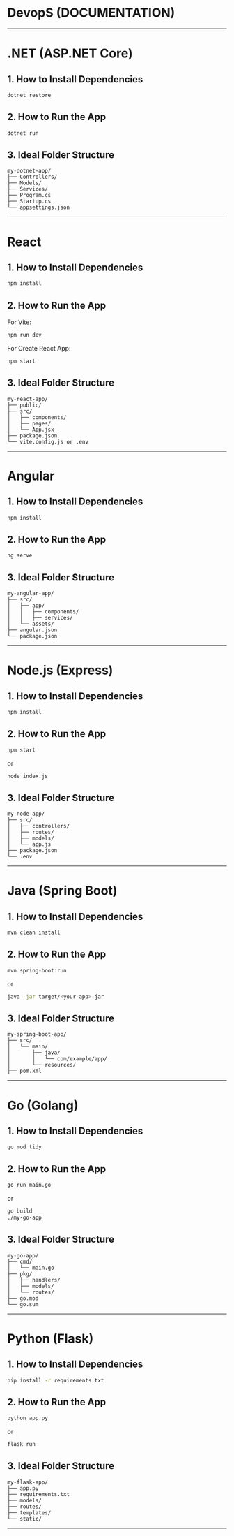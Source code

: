 # DevopS (DOCUMENTATION)
---

# .NET (ASP.NET Core)

## 1. How to Install Dependencies

```bash
dotnet restore
```

## 2. How to Run the App

```bash
dotnet run
```

## 3. Ideal Folder Structure

```
my-dotnet-app/
├── Controllers/
├── Models/
├── Services/
├── Program.cs
├── Startup.cs
└── appsettings.json
```

---

# React

## 1. How to Install Dependencies

```bash
npm install
```

## 2. How to Run the App

For Vite:

```bash
npm run dev
```

For Create React App:

```bash
npm start
```

## 3. Ideal Folder Structure

```
my-react-app/
├── public/
├── src/
│   ├── components/
│   ├── pages/
│   └── App.jsx
├── package.json
└── vite.config.js or .env
```

---

# Angular

## 1. How to Install Dependencies

```bash
npm install
```

## 2. How to Run the App

```bash
ng serve
```

## 3. Ideal Folder Structure

```
my-angular-app/
├── src/
│   ├── app/
│   │   ├── components/
│   │   ├── services/
│   └── assets/
├── angular.json
└── package.json
```

---

# Node.js (Express)

## 1. How to Install Dependencies

```bash
npm install
```

## 2. How to Run the App

```bash
npm start
```

or

```bash
node index.js
```

## 3. Ideal Folder Structure

```
my-node-app/
├── src/
│   ├── controllers/
│   ├── routes/
│   ├── models/
│   └── app.js
├── package.json
└── .env
```

---

# Java (Spring Boot)

## 1. How to Install Dependencies

```bash
mvn clean install
```

## 2. How to Run the App

```bash
mvn spring-boot:run
```

or

```bash
java -jar target/<your-app>.jar
```

## 3. Ideal Folder Structure

```
my-spring-boot-app/
├── src/
│   └── main/
│       ├── java/
│       │   └── com/example/app/
│       └── resources/
├── pom.xml
```

---

# Go (Golang)

## 1. How to Install Dependencies

```bash
go mod tidy
```

## 2. How to Run the App

```bash
go run main.go
```

or

```bash
go build
./my-go-app
```

## 3. Ideal Folder Structure

```
my-go-app/
├── cmd/
│   └── main.go
├── pkg/
│   ├── handlers/
│   ├── models/
│   └── routes/
├── go.mod
└── go.sum
```

---

# Python (Flask)

## 1. How to Install Dependencies

```bash
pip install -r requirements.txt
```

## 2. How to Run the App

```bash
python app.py
```

or

```bash
flask run
```

## 3. Ideal Folder Structure

```
my-flask-app/
├── app.py
├── requirements.txt
├── models/
├── routes/
├── templates/
└── static/
```

---



